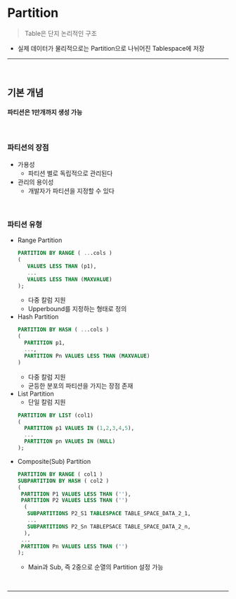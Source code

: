 # Partition
> Table은 단지 논리적인 구조
* 실제 데이터가 물리적으로는 Partition으로 나뉘어진 Tablespace에 저장

<hr>
<br>

## 기본 개념
#### 파티션은 1만개까지 생성 가능

<br>

### 파티션의 장점
* 가용성
  * 파티션 별로 독립적으로 관리된다
* 관리의 용이성
  * 개발자가 파티션을 지정할 수 있다

<br>

### 파티션 유형
* Range Partition
  ```sql
  PARTITION BY RANGE ( ...cols ) 
  (
     VALUES LESS THAN (p1),
     ...
     VALUES LESS THAN (MAXVALUE)
  );
  ```
  * 다중 칼럼 지원
  * Upperbound를 지정하는 형태로 정의
* Hash Partition
  ```sql
  PARTITION BY HASH ( ...cols )
  (
    PARTITION p1,
    ...,
    PARTITION Pn VALUES LESS THAN (MAXVALUE)
  )
  ```
  * 다중 칼럼 지원 
  * 균등한 분포의 파티션을 가지는 장점 존재
* List Partition 
  * 단일 칼럼 지원
  ```sql
  PARTITION BY LIST (col1) 
  (
    PARTITION p1 VALUES IN (1,2,3,4,5),
    ...
    PARTITION pn VALUES IN (NULL)
  );
  ```
* Composite(Sub) Partition 
  ```sql
  PARTITION BY RANGE ( col1 )
  SUBPARTITION BY HASH ( col2 )
  (
   PARTITION P1 VALUES LESS THAN (''),
   PARTITION P2 VALUES LESS THAN ('')
    (
     SUBPARTITIONS P2_S1 TABLESPACE TABLE_SPACE_DATA_2_1,
     ...
     SUBPARTITIONS P2_Sn TABLEPSACE TABLE_SPACE_DATA_2_n,
    ),
   ...
   PARTITION Pn VALUES LESS THAN ('')
  );
  ```
  * Main과 Sub, 즉 2중으로 순열의 Partition 설정 가능

<br>
<hr>
<br>
